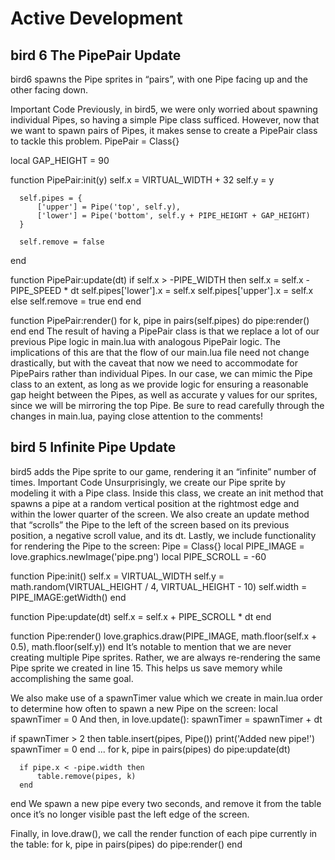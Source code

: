 # Active Development 
## bird 6 The PipePair Update

bird6 spawns the Pipe sprites in “pairs”, with one Pipe facing up and the other facing down.



Important Code
Previously, in bird5, we were only worried about spawning individual Pipes, so having a simple Pipe class sufficed. However, now that we want to spawn pairs of Pipes, it makes sense to create a PipePair class to tackle this problem.
  PipePair = Class{}

  local GAP_HEIGHT = 90

  function PipePair:init(y)
      self.x = VIRTUAL_WIDTH + 32
      self.y = y

      self.pipes = {
          ['upper'] = Pipe('top', self.y),
          ['lower'] = Pipe('bottom', self.y + PIPE_HEIGHT + GAP_HEIGHT)
      }

      self.remove = false
  end

  function PipePair:update(dt)
      if self.x > -PIPE_WIDTH then
          self.x = self.x - PIPE_SPEED * dt
          self.pipes['lower'].x = self.x
          self.pipes['upper'].x = self.x
      else
          self.remove = true
      end
  end

  function PipePair:render()
      for k, pipe in pairs(self.pipes) do
          pipe:render()
      end
  end
The result of having a PipePair class is that we replace a lot of our previous Pipe logic in main.lua with analogous PipePair logic. The implications of this are that the flow of our main.lua file need not change drastically, but with the caveat that now we need to accommodate for PipePairs rather than individual Pipes.
In our case, we can mimic the Pipe class to an extent, as long as we provide logic for ensuring a reasonable gap height between the Pipes, as well as accurate y values for our sprites, since we will be mirroring the top Pipe. Be sure to read carefully through the changes in main.lua, paying close attention to the comments!


## bird 5 Infinite Pipe Update

bird5 adds the Pipe sprite to our game, rendering it an “infinite” number of times.
Important Code
Unsurprisingly, we create our Pipe sprite by modeling it with a Pipe class.
Inside this class, we create an init method that spawns a pipe at a random vertical position at the rightmost edge and within the lower quarter of the screen. We also create an update method that “scrolls” the Pipe to the left of the screen based on its previous position, a negative scroll value, and its dt. Lastly, we include functionality for rendering the Pipe to the screen:
  Pipe = Class{}
  local PIPE_IMAGE = love.graphics.newImage('pipe.png')
  local PIPE_SCROLL = -60

  function Pipe:init()
      self.x = VIRTUAL_WIDTH
      self.y = math.random(VIRTUAL_HEIGHT / 4, VIRTUAL_HEIGHT - 10)
      self.width = PIPE_IMAGE:getWidth()
  end

  function Pipe:update(dt)
      self.x = self.x + PIPE_SCROLL * dt
  end

  function Pipe:render()
      love.graphics.draw(PIPE_IMAGE, math.floor(self.x + 0.5), math.floor(self.y))
  end
It’s notable to mention that we are never creating multiple Pipe sprites. Rather, we are always re-rendering the same Pipe sprite we created in line 15. This helps us save memory while accomplishing the same goal.

We also make use of a spawnTimer value which we create in main.lua order to determine how often to spawn a new Pipe on the screen:
  local spawnTimer = 0
And then, in love.update():
  spawnTimer = spawnTimer + dt

  if spawnTimer > 2 then
      table.insert(pipes, Pipe())
      print('Added new pipe!')
      spawnTimer = 0
  end
  ...
  for k, pipe in pairs(pipes) do
      pipe:update(dt)

      if pipe.x < -pipe.width then
          table.remove(pipes, k)
      end
  end
We spawn a new pipe every two seconds, and remove it from the table once it’s no longer visible past the left edge of the screen.

Finally, in love.draw(), we call the render function of each pipe currently in the table:
  for k, pipe in pairs(pipes) do
      pipe:render()
  end

